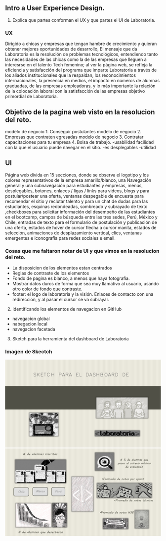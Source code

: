 ## Intro a User Experience Design.

1. Explica que partes conforman el UX y  que partes el UI de Laboratoria.

 ### UX
 
Dirigido a chicas y empresas que tengan hambre de crecimiento y quieran obtener mejores oportunidades de desarrollo, El mensaje que da Laboratoria es la resolución de problemas tecnológicos, entendiendo tanto  las necesidades de las chicas como la de las empresas que lleguen a interesrse en el talento Tech femenino; al ver  la página web, se refleja la eficiencia y satisfacción  del programa que imparte Laboratoria a través de los aliados institucionales que la respaldan, los reconocimientos internacionales, la presencia en medios, el impacto en números de alumnas graduadas, de las empresas empleadoras, y lo más importante la relación de la colocación laboral con la satisfacción de las empresas objetivo primordial de Laboratoria.

## Objetivo de la pagina web visto en la resolucion del reto.

modelo de negocio 1. Conseguir postulantes
modelo de negocio 2. Empresas que contraten egresadas
modelo de negocio 3. Contratar capacitaciones para tu empresa 4. Bolsa de trabajo.
-usabilidad facilidad con la que el usuario puede navegar en el sitio.
-es desplegables
-utilidad

## UI

 Página web divida en 15 secciones, donde se observa el logotipo y los colores representativos de la empresa amarillo/blanco, una Navegación general y una subnavegación para estudiantes y empresas, menús, desplegables, botones, enlaces / ligas / links  para videos, blogs y para postular/postear una oferta, ventanas despegable de encuesta para recomendar el sitio y reclutar talento y para un chat de dudas para las estudiantes, esquinas redondeadas, sombreado y subrayado de texto ,checkboxes para solicitar información del desempeño de las estudiantes en el bootcamp, campos de búsqueda entre las tres sedes, Perú, México y Chile, entradas de texto para el formulario de postulación y publicación de una oferta, estados de hover de cursor flecha a cursor manita, estados de selección, animaciones de desplazamiento vertical, clics, ventanas emergentes e iconografía para redes sociales e email.

### Cosas que me faltaron notar de UI y que vimos en la resolucion del reto.

- La disposicion de los elementos estan centrados
- Reglas de contraste de los elementos
- Fondo de pagina es blanco, a menos que haya fotografia.
- Mostrar datos duros de forma que sea muy llamativo al usuario, usando otro color de fondo que contraste.
- footer: el logo de laboratoria y la visión. Enlaces de contacto con una redireccion, y al pasar el cursor se va subrayar.

2. Identificando los elementos de navegacion en GitHub

- navegacion global
- nabegacion local
- navegacion facetada

3. Sketch para la herramienta del dashboard de Laboratoria

### Imagen de Skectch

![Sketch](assets/images/sketch_laboratoria_01.jpg)
![Sketch](assets/images/sketch_laboratoria_02.jpg)

